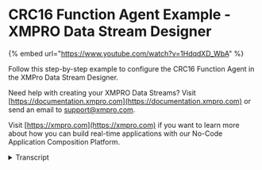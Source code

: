 # CRC16 Function Agent Example - XMPRO Data Stream Designer
{% embed url="https://www.youtube.com/watch?v=1HdqdXD_WbA" %}

Follow this step-by-step example to configure the CRC16 Function Agent in the XMPro Data Stream Designer.

Need help with creating your XMPRO Data Streams? Visit [https://documentation.xmpro.com](https://documentation.xmpro.com) or send an email to support@xmpro.com.

Visit [https://xmpro.com](https://xmpro.com) if you want to learn more about how you can build real-time applications with our No-Code Application Composition Platform.
<details>
<summary>Transcript</summary>this example demonstrates how to use the

crc 16 agent to append the crc16 value

of the pump's water temperature

first drag the agent onto the canvas

link the input endpoint to the pump data

and the output to the printer

rename the agent

save the data stream

and click on the agent to configure it

select water temperature for the

function

apply the changes

save the data stream

publish it

and let's look at the live data view

our crc

value column

is added to the incoming payload

you can download the file below to try

it out yourself

and for more information about this

agent's properties head to the

configuration page thank you
</details>